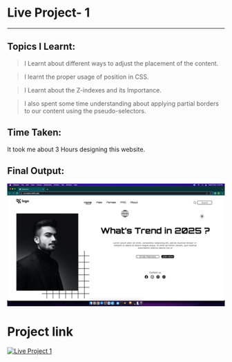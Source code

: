 # Live Project- 1 
***
## Topics I Learnt:

> I Learnt about different ways to adjust the placement of the content.

> I learnt the proper usage of position in CSS.

> I Learnt about the Z-indexes and its Importance.

> I also spent some time understanding about applying partial borders to our content using the pseudo-selectors.

## Time Taken:

It took me about 3 Hours designing this website.

## Final Output:
![Output](/ScreenShot.png)

# Project link
[![Live Project 1](https://img.shields.io/badge/Project--1-Netlify-blue)](https://iyuvrajsha-project1.netlify.app/ "Project 1")